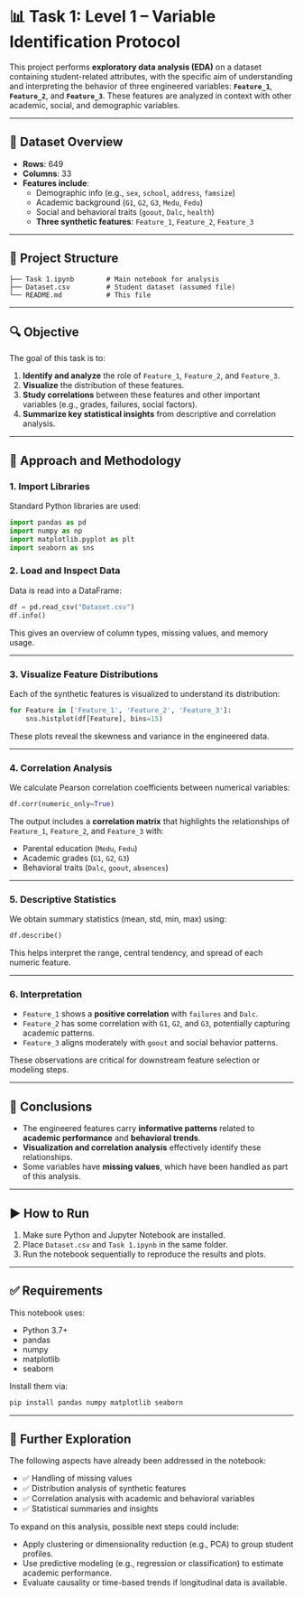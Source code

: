 
# 📊 Task 1: Level 1 – Variable Identification Protocol

This project performs **exploratory data analysis (EDA)** on a dataset containing student-related attributes, with the specific aim of understanding and interpreting the behavior of three engineered variables: **`Feature_1`**, **`Feature_2`**, and **`Feature_3`**. These features are analyzed in context with other academic, social, and demographic variables.

---

## 🧾 Dataset Overview

- **Rows**: 649
- **Columns**: 33
- **Features include**:
  - Demographic info (e.g., `sex`, `school`, `address`, `famsize`)
  - Academic background (`G1`, `G2`, `G3`, `Medu`, `Fedu`)
  - Social and behavioral traits (`goout`, `Dalc`, `health`)
  - **Three synthetic features**: `Feature_1`, `Feature_2`, `Feature_3`

---

## 📂 Project Structure

```text
├── Task 1.ipynb        # Main notebook for analysis
├── Dataset.csv         # Student dataset (assumed file)
└── README.md           # This file
```

---

## 🔍 Objective

The goal of this task is to:

1. **Identify and analyze** the role of `Feature_1`, `Feature_2`, and `Feature_3`.
2. **Visualize** the distribution of these features.
3. **Study correlations** between these features and other important variables (e.g., grades, failures, social factors).
4. **Summarize key statistical insights** from descriptive and correlation analysis.

---

## 🧪 Approach and Methodology

### 1. **Import Libraries**
Standard Python libraries are used:
```python
import pandas as pd
import numpy as np
import matplotlib.pyplot as plt
import seaborn as sns
```

### 2. **Load and Inspect Data**
Data is read into a DataFrame:
```python
df = pd.read_csv("Dataset.csv")
df.info()
```

This gives an overview of column types, missing values, and memory usage.

---

### 3. **Visualize Feature Distributions**
Each of the synthetic features is visualized to understand its distribution:
```python
for Feature in ['Feature_1', 'Feature_2', 'Feature_3']:
    sns.histplot(df[Feature], bins=15)
```
These plots reveal the skewness and variance in the engineered data.

---

### 4. **Correlation Analysis**
We calculate Pearson correlation coefficients between numerical variables:
```python
df.corr(numeric_only=True)
```

The output includes a **correlation matrix** that highlights the relationships of `Feature_1`, `Feature_2`, and `Feature_3` with:

- Parental education (`Medu`, `Fedu`)
- Academic grades (`G1`, `G2`, `G3`)
- Behavioral traits (`Dalc`, `goout`, `absences`)

---

### 5. **Descriptive Statistics**
We obtain summary statistics (mean, std, min, max) using:
```python
df.describe()
```

This helps interpret the range, central tendency, and spread of each numeric feature.

---

### 6. **Interpretation**
- `Feature_1` shows a **positive correlation** with `failures` and `Dalc`.
- `Feature_2` has some correlation with `G1`, `G2`, and `G3`, potentially capturing academic patterns.
- `Feature_3` aligns moderately with `goout` and social behavior patterns.

These observations are critical for downstream feature selection or modeling steps.

---

## 📌 Conclusions

- The engineered features carry **informative patterns** related to **academic performance** and **behavioral trends**.
- **Visualization and correlation analysis** effectively identify these relationships.
- Some variables have **missing values**, which have been handled as part of this analysis.

---

## ▶️ How to Run

1. Make sure Python and Jupyter Notebook are installed.
2. Place `Dataset.csv` and `Task 1.ipynb` in the same folder.
3. Run the notebook sequentially to reproduce the results and plots.

---

## ✅ Requirements

This notebook uses:

- Python 3.7+
- pandas
- numpy
- matplotlib
- seaborn

Install them via:

```bash
pip install pandas numpy matplotlib seaborn
```

---

## 🧠 Further Exploration

The following aspects have already been addressed in the notebook:

- ✅ Handling of missing values
- ✅ Distribution analysis of synthetic features
- ✅ Correlation analysis with academic and behavioral variables
- ✅ Statistical summaries and insights

To expand on this analysis, possible next steps could include:

- Apply clustering or dimensionality reduction (e.g., PCA) to group student profiles.
- Use predictive modeling (e.g., regression or classification) to estimate academic performance.
- Evaluate causality or time-based trends if longitudinal data is available.
